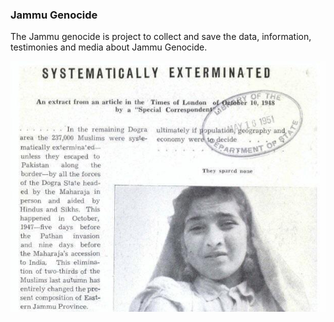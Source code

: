 ### Jammu Genocide

<!--

**JammuGenocide/JammuGenocide** is a ✨ _special_ ✨ repository because its `README.md` (this file) appears on your GitHub profile.

-->

The Jammu genocide is project to collect and save the data, information, testimonies and media about Jammu Genocide.

![Times of London](https://github.com/JammuGenocide/PressCoverage/blob/main/timesoflondon1948%20(1).jpeg)
